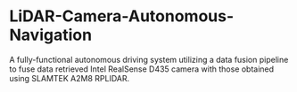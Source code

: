 # LiDAR-Camera-Autonomous-Navigation
A fully-functional autonomous driving system utilizing a data fusion pipeline to fuse data retrieved Intel RealSense D435 camera with those obtained using SLAMTEK A2M8 RPLIDAR. 
